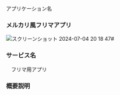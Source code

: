 アプリケーション名

### メルカリ風フリマアプリ

![スクリーンショット 2024-07-04 20 18 47](https://github.com/kazuyuki-okada5/20230530okada-/assets/149482478/c89faceb-9425-4f85-b5eb-66675fd4f3f8)# 

### サービス名

　フリマ用アプリ

### 概要説明

　
